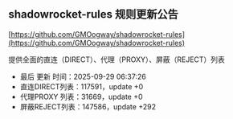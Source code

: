 ## shadowrocket-rules 规则更新公告

[https://github.com/GMOogway/shadowrocket-rules](https://github.com/GMOogway/shadowrocket-rules)

提供全面的直连（DIRECT）、代理（PROXY）、屏蔽（REJECT）列表
- 最后 更新 时间：2025-09-29 06:37:26
- 直连DIRECT列表：117591，update +0
- 代理PROXY 列表：31669，update +0
- 屏蔽REJECT列表：147586，update +292